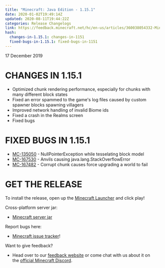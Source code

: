 ```yaml
---
title: "Minecraft: Java Edition - 1.15.1"
date: 2020-01-02T19:49:14Z
updated: 2020-08-11T19:44:22Z
categories: Release Changelogs
link: https://feedback.minecraft.net/hc/en-us/articles/360038054332-Minecraft-Java-Edition-1-15-1
hash:
  changes-in-1.15.1: changes-in-1151
  fixed-bugs-in-1.15.1: fixed-bugs-in-1151
---
```


17 December 2019

# CHANGES IN 1.15.1

- Optimized chunk rendering performance, especially for chunks with many different block states
- Fixed an error spammed to the game's log files caused by custom spawner blocks spawning villagers
- Improved network handling of invalid Biome ids
- Fixed a crash in the Realms screen
- Fixed bugs

# FIXED BUGS IN 1.15.1

- [MC-135050](https://bugs.mojang.com/browse/MC-135050) - NullPointerException while tesselating block model
- [MC-167530](https://bugs.mojang.com/browse/MC-167530) - Anvils causing java.lang.StackOverflowError
- [MC-167482](https://bugs.mojang.com/browse/MC-167482) - Corrupt chunk causes force upgrading a world to fail

# GET THE RELEASE

To install the release, open up the [Minecraft Launcher](https://www.minecraft.net/download) and click play!

Cross-platform server jar:

- [Minecraft server jar](https://launcher.mojang.com/v1/objects/4d1826eebac84847c71a77f9349cc22afd0cf0a1/server.jar)

Report bugs here:

- [Minecraft issue tracker](https://bugs.mojang.com/browse/MC)!

Want to give feedback?

- Head over to our [feedback website](https://aka.ms/snapshotfeedback) or come chat with us about it on the [official Minecraft Discord](https://discord.gg/Minecraft).
